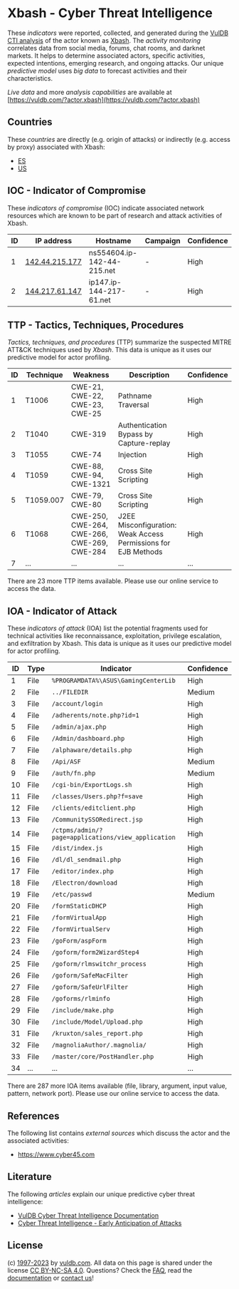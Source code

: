 # Xbash - Cyber Threat Intelligence

These _indicators_ were reported, collected, and generated during the [VulDB CTI analysis](https://vuldb.com/?kb.cti) of the actor known as [Xbash](https://vuldb.com/?actor.xbash). The _activity monitoring_ correlates data from social media, forums, chat rooms, and darknet markets. It helps to determine associated actors, specific activities, expected intentions, emerging research, and ongoing attacks. Our unique _predictive model_ uses _big data_ to forecast activities and their characteristics.

_Live data_ and more _analysis capabilities_ are available at [https://vuldb.com/?actor.xbash](https://vuldb.com/?actor.xbash)

## Countries

These _countries_ are directly (e.g. origin of attacks) or indirectly (e.g. access by proxy) associated with Xbash:

* [ES](https://vuldb.com/?country.es)
* [US](https://vuldb.com/?country.us)

## IOC - Indicator of Compromise

These _indicators of compromise_ (IOC) indicate associated network resources which are known to be part of research and attack activities of Xbash.

ID | IP address | Hostname | Campaign | Confidence
-- | ---------- | -------- | -------- | ----------
1 | [142.44.215.177](https://vuldb.com/?ip.142.44.215.177) | ns554604.ip-142-44-215.net | - | High
2 | [144.217.61.147](https://vuldb.com/?ip.144.217.61.147) | ip147.ip-144-217-61.net | - | High

## TTP - Tactics, Techniques, Procedures

_Tactics, techniques, and procedures_ (TTP) summarize the suspected MITRE ATT&CK techniques used by _Xbash_. This data is unique as it uses our predictive model for actor profiling.

ID | Technique | Weakness | Description | Confidence
-- | --------- | -------- | ----------- | ----------
1 | T1006 | CWE-21, CWE-22, CWE-23, CWE-25 | Pathname Traversal | High
2 | T1040 | CWE-319 | Authentication Bypass by Capture-replay | High
3 | T1055 | CWE-74 | Injection | High
4 | T1059 | CWE-88, CWE-94, CWE-1321 | Cross Site Scripting | High
5 | T1059.007 | CWE-79, CWE-80 | Cross Site Scripting | High
6 | T1068 | CWE-250, CWE-264, CWE-266, CWE-269, CWE-284 | J2EE Misconfiguration: Weak Access Permissions for EJB Methods | High
7 | ... | ... | ... | ...

There are 23 more TTP items available. Please use our online service to access the data.

## IOA - Indicator of Attack

These _indicators of attack_ (IOA) list the potential fragments used for technical activities like reconnaissance, exploitation, privilege escalation, and exfiltration by Xbash. This data is unique as it uses our predictive model for actor profiling.

ID | Type | Indicator | Confidence
-- | ---- | --------- | ----------
1 | File | `%PROGRAMDATA%\ASUS\GamingCenterLib` | High
2 | File | `../FILEDIR` | Medium
3 | File | `/account/login` | High
4 | File | `/adherents/note.php?id=1` | High
5 | File | `/admin/ajax.php` | High
6 | File | `/Admin/dashboard.php` | High
7 | File | `/alphaware/details.php` | High
8 | File | `/Api/ASF` | Medium
9 | File | `/auth/fn.php` | Medium
10 | File | `/cgi-bin/ExportLogs.sh` | High
11 | File | `/classes/Users.php?f=save` | High
12 | File | `/clients/editclient.php` | High
13 | File | `/CommunitySSORedirect.jsp` | High
14 | File | `/ctpms/admin/?page=applications/view_application` | High
15 | File | `/dist/index.js` | High
16 | File | `/dl/dl_sendmail.php` | High
17 | File | `/editor/index.php` | High
18 | File | `/Electron/download` | High
19 | File | `/etc/passwd` | Medium
20 | File | `/formStaticDHCP` | High
21 | File | `/formVirtualApp` | High
22 | File | `/formVirtualServ` | High
23 | File | `/goForm/aspForm` | High
24 | File | `/goform/form2WizardStep4` | High
25 | File | `/goform/rlmswitchr_process` | High
26 | File | `/goform/SafeMacFilter` | High
27 | File | `/goform/SafeUrlFilter` | High
28 | File | `/goforms/rlminfo` | High
29 | File | `/include/make.php` | High
30 | File | `/include/Model/Upload.php` | High
31 | File | `/kruxton/sales_report.php` | High
32 | File | `/magnoliaAuthor/.magnolia/` | High
33 | File | `/master/core/PostHandler.php` | High
34 | ... | ... | ...

There are 287 more IOA items available (file, library, argument, input value, pattern, network port). Please use our online service to access the data.

## References

The following list contains _external sources_ which discuss the actor and the associated activities:

* https://www.cyber45.com

## Literature

The following _articles_ explain our unique predictive cyber threat intelligence:

* [VulDB Cyber Threat Intelligence Documentation](https://vuldb.com/?kb.cti)
* [Cyber Threat Intelligence - Early Anticipation of Attacks](https://www.scip.ch/en/?labs.20201022)

## License

(c) [1997-2023](https://vuldb.com/?kb.changelog) by [vuldb.com](https://vuldb.com/?kb.about). All data on this page is shared under the license [CC BY-NC-SA 4.0](https://creativecommons.org/licenses/by-nc-sa/4.0/). Questions? Check the [FAQ](https://vuldb.com/?kb.faq), read the [documentation](https://vuldb.com/?kb) or [contact us](https://vuldb.com/?contact)!
